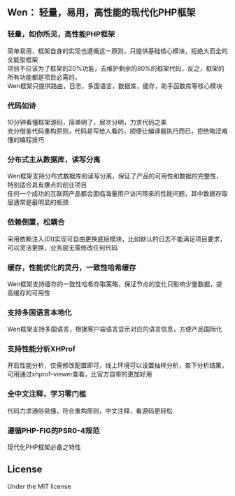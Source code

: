 ## Wen： 轻量，易用，高性能的现代化PHP框架

### 轻量，如你所见，高性能PHP框架  
  简单易用，框架自身的实现也遵循这一原则，只提供基础核心模块，拒绝大而全的全能型框架  
  项目不应该为了框架的20%功能，去维护剩余的80%的框架代码，反之，框架的所有功能都是项目必需的。  
  Wen框架只提供路由，日志，多国语言，数据库，缓存，助手函数库等核心模块
  
### 代码如诗  
  10分钟看懂框架源码，简单明了，层次分明，力求代码之美  
  充分借鉴代码重构原则，代码是写给人看的，顺便让编译器执行而已，拒绝晦涩难懂的编程技巧  
  
### 分布式主从数据库，读写分离  
  Wen框架支持分布式数据库和读写分离，保证了产品的可用性和数据的完整性，特别适合具有爆点的创业项目  
  任何一个成功的互联网产品都会面临海量用户访问带来的性能问题，其中数据存取层通常是最明显的瓶颈  
  
### 依赖倒置，松耦合  
  采用依赖注入(DI)实现可自由更换底层模块，比如默认的日志不能满足项目要求，可以灵活更换，业务层无需修改任何代码  
  
### 缓存，性能优化的灵丹，一致性哈希缓存  
  Wen框架支持缓存的一致性哈希存取策略，保证节点的变化只影响少量数据，提高缓存的可用性  
  
### 支持多国语言本地化  
  Wen框架支持多国语言，根据客户端语言显示对应的语言信息，方便产品国际化  
  
### 支持性能分析XHProf  
  开启性能分析，仅需修改配置即可，线上环境可以设置抽样分析，查下分析结果，可用通过xhprof-viewer查看，比官方自带的更加好用  
  
### 全中文注释，学习零门槛  
  代码力求通俗易懂，符合重构原则，中文注释，看源码更轻松  
  
### 遵循PHP-FIG的PSR0-4规范  
  现代化PHP框架必备之特性
  

## License 

Under the MIT license
